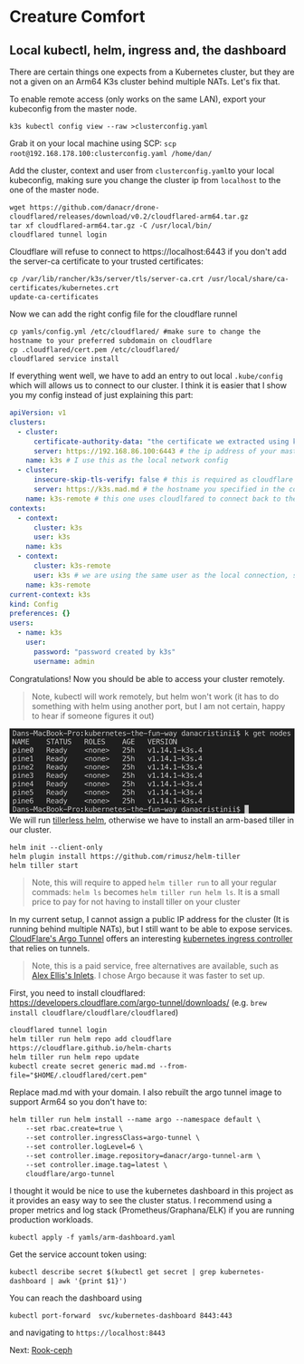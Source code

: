 # Creature Comfort

## Local kubectl, helm, ingress and, the dashboard

There are certain things one expects from a Kubernetes cluster, but they are not a given on an Arm64 K3s cluster behind multiple NATs. Let's fix that.

To enable remote access (only works on the same LAN), export your kubeconfig from the master node.

```
k3s kubectl config view --raw >clusterconfig.yaml
```

Grab it on your local machine using SCP: `scp root@192.168.178.100:clusterconfig.yaml /home/dan/`

Add the cluster, context and user from `clusterconfig.yaml`to your local kubeconfig, making sure you change the cluster ip from `localhost` to the one of the master node.

```
wget https://github.com/danacr/drone-cloudflared/releases/download/v0.2/cloudflared-arm64.tar.gz
tar xf cloudflared-arm64.tar.gz -C /usr/local/bin/
cloudflared tunnel login
```

Cloudflare will refuse to connect to https://localhost:6443 if you don't add the server-ca certificate to your trusted certificates:

```
cp /var/lib/rancher/k3s/server/tls/server-ca.crt /usr/local/share/ca-certificates/kubernetes.crt
update-ca-certificates
```

Now we can add the right config file for the cloudflare runnel

```
cp yamls/config.yml /etc/cloudflared/ #make sure to change the hostname to your preferred subdomain on cloudflare
cp .cloudflared/cert.pem /etc/cloudflared/
cloudflared service install
```

If everything went well, we have to add an entry to out local `.kube/config` which will allows us to connect to our cluster. I think it is easier that I show you my config instead of just explaining this part:

```yaml
apiVersion: v1
clusters:
  - cluster:
      certificate-authority-data: "the certificate we extracted using k3s kubectl config view --raw >clusterconfig.yaml"
      server: https://192.168.86.100:6443 # the ip address of your master node on your local network
    name: k3s # I use this as the local network config
  - cluster:
      insecure-skip-tls-verify: false # this is required as cloudflare overwrites our certificate when it is proxying
      server: https://k3s.mad.md # the hostname you specified in the config.yml for cloudflare
    name: k3s-remote # this one uses cloudlfared to connect back to the cluster
contexts:
  - context:
      cluster: k3s
      user: k3s
    name: k3s
  - context:
      cluster: k3s-remote
      user: k3s # we are using the same user as the local connection, so there is no need to specify it twice
    name: k3s-remote
current-context: k3s
kind: Config
preferences: {}
users:
  - name: k3s
    user:
      password: "password created by k3s"
      username: admin
```

Congratulations! Now you should be able to access your cluster remotely.

> Note, kubectl will work remotely, but helm won't work (it has to do something with helm using another port, but I am not certain, happy to hear if someone figures it out)

![local](../images/local.png)
We will run [tillerless helm](https://github.com/rimusz/helm-tiller), otherwise we have to install an arm-based tiller in our cluster.

```
helm init --client-only
helm plugin install https://github.com/rimusz/helm-tiller
helm tiller start
```

> Note, this will require to apped `helm tiller run` to all your regular commads: `helm ls` becomes `helm tiller run helm ls`. It is a small price to pay for not having to install tiller on your cluster

In my current setup, I cannot assign a public IP address for the cluster (It is running behind multiple NATs), but I still want to be able to expose services. [CloudFlare's Argo Tunnel](https://developers.cloudflare.com/argo-tunnel/quickstart/) offers an interesting [kubernetes ingress controller](https://github.com/cloudflare/cloudflare-ingress-controller) that relies on tunnels.

> Note, this is a paid service, free alternatives are available, such as [Alex Ellis's Inlets](https://github.com/alexellis/inlets). I chose Argo because it was faster to set up.

First, you need to install cloudflared: https://developers.cloudflare.com/argo-tunnel/downloads/ (e.g. `brew install cloudflare/cloudflare/cloudflared`)

```
cloudflared tunnel login
helm tiller run helm repo add cloudflare https://cloudflare.github.io/helm-charts
helm tiller run helm repo update
kubectl create secret generic mad.md --from-file="$HOME/.cloudflared/cert.pem"
```

Replace mad.md with your domain. I also rebuilt the argo tunnel image to support Arm64 so you don't have to:

```
helm tiller run helm install --name argo --namespace default \
    --set rbac.create=true \
    --set controller.ingressClass=argo-tunnel \
    --set controller.logLevel=6 \
    --set controller.image.repository=danacr/argo-tunnel-arm \
    --set controller.image.tag=latest \
    cloudflare/argo-tunnel
```

I thought it would be nice to use the kubernetes dashboard in this project as it provides an easy way to see the cluster status. I recommend using a proper metrics and log stack (Prometheus/Graphana/ELK) if you are running production workloads.

```
kubectl apply -f yamls/arm-dashboard.yaml
```

Get the service account token using:

```
kubectl describe secret $(kubectl get secret | grep kubernetes-dashboard | awk '{print $1}')
```

You can reach the dashboard using

```
kubectl port-forward  svc/kubernetes-dashboard 8443:443
```

and navigating to `https://localhost:8443`

Next: [Rook-ceph](04-rook-ceph.md)
